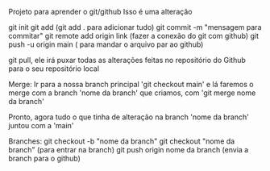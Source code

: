 Projeto para aprender o git/github
Isso é uma alteração

git init
git add   (git add . para adicionar tudo)
git commit -m "mensagem para commitar"
git remote add origin link (fazer a conexão do git com github)
git push -u origin main    ( para mandar o arquivo par ao github)

git pull, ele irá puxar todas as alterações feitas no repositório do Github para o seu repositório local

Merge:
Ir para a nossa branch principal 'git checkout main' e lá faremos o merge com a branch 'nome da branch' que criamos, com 'git merge nome da branch'

Pronto, agora tudo o que tinha de alteração na branch 'nome da branch' juntou com a 'main'

Branches:
git checkout -b "nome da branch"
git checkout "nome da branch" (para entrar na branch)
git push origin nome da branch (envia a branch para o github)
